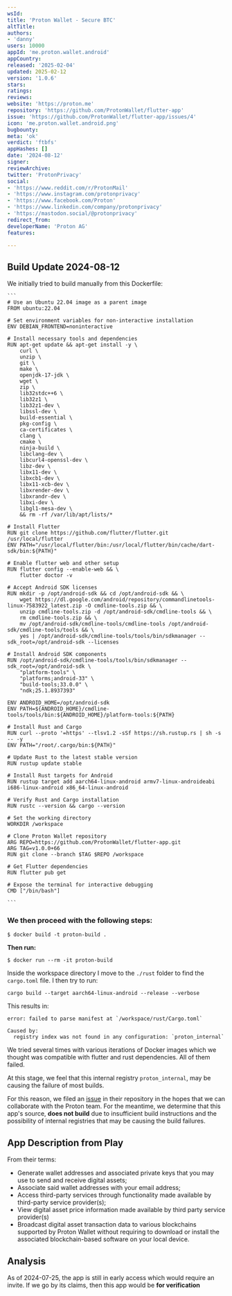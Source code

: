 ```yaml
---
wsId: 
title: 'Proton Wallet - Secure BTC'
altTitle: 
authors:
- 'danny'
users: 10000
appId: 'me.proton.wallet.android'
appCountry: 
released: '2025-02-04'
updated: 2025-02-12
version: '1.0.6'
stars: 
ratings: 
reviews: 
website: 'https://proton.me'
repository: 'https://github.com/ProtonWallet/flutter-app'
issue: 'https://github.com/ProtonWallet/flutter-app/issues/4'
icon: 'me.proton.wallet.android.png'
bugbounty: 
meta: 'ok'
verdict: 'ftbfs'
appHashes: []
date: '2024-08-12'
signer: 
reviewArchive: 
twitter: 'ProtonPrivacy'
social:
- 'https://www.reddit.com/r/ProtonMail'
- 'https://www.instagram.com/protonprivacy'
- 'https://www.facebook.com/Proton'
- 'https://www.linkedin.com/company/protonprivacy'
- 'https://mastodon.social/@protonprivacy'
redirect_from: 
developerName: 'Proton AG'
features: 

---
```


## Build Update 2024-08-12

We initially tried to build manually from this Dockerfile:

    ```
    # Use an Ubuntu 22.04 image as a parent image
    FROM ubuntu:22.04

    # Set environment variables for non-interactive installation
    ENV DEBIAN_FRONTEND=noninteractive

    # Install necessary tools and dependencies
    RUN apt-get update && apt-get install -y \
        curl \
        unzip \
        git \
        make \
        openjdk-17-jdk \
        wget \
        zip \
        lib32stdc++6 \
        lib32z1 \
        lib32z1-dev \
        libssl-dev \
        build-essential \
        pkg-config \
        ca-certificates \
        clang \
        cmake \
        ninja-build \
        libclang-dev \
        libcurl4-openssl-dev \
        libz-dev \
        libx11-dev \
        libxcb1-dev \
        libx11-xcb-dev \
        libxrender-dev \
        libxrandr-dev \
        libxi-dev \
        libgl1-mesa-dev \
        && rm -rf /var/lib/apt/lists/*

    # Install Flutter
    RUN git clone https://github.com/flutter/flutter.git /usr/local/flutter
    ENV PATH="/usr/local/flutter/bin:/usr/local/flutter/bin/cache/dart-sdk/bin:${PATH}"

    # Enable flutter web and other setup
    RUN flutter config --enable-web && \
        flutter doctor -v

    # Accept Android SDK licenses
    RUN mkdir -p /opt/android-sdk && cd /opt/android-sdk && \
        wget https://dl.google.com/android/repository/commandlinetools-linux-7583922_latest.zip -O cmdline-tools.zip && \
        unzip cmdline-tools.zip -d /opt/android-sdk/cmdline-tools && \
        rm cmdline-tools.zip && \
        mv /opt/android-sdk/cmdline-tools/cmdline-tools /opt/android-sdk/cmdline-tools/tools && \
        yes | /opt/android-sdk/cmdline-tools/tools/bin/sdkmanager --sdk_root=/opt/android-sdk --licenses

    # Install Android SDK components
    RUN /opt/android-sdk/cmdline-tools/tools/bin/sdkmanager --sdk_root=/opt/android-sdk \
        "platform-tools" \
        "platforms;android-33" \
        "build-tools;33.0.0" \
        "ndk;25.1.8937393"

    ENV ANDROID_HOME=/opt/android-sdk
    ENV PATH=${ANDROID_HOME}/cmdline-tools/tools/bin:${ANDROID_HOME}/platform-tools:${PATH}

    # Install Rust and Cargo
    RUN curl --proto '=https' --tlsv1.2 -sSf https://sh.rustup.rs | sh -s -- -y
    ENV PATH="/root/.cargo/bin:${PATH}"

    # Update Rust to the latest stable version
    RUN rustup update stable

    # Install Rust targets for Android
    RUN rustup target add aarch64-linux-android armv7-linux-androideabi i686-linux-android x86_64-linux-android

    # Verify Rust and Cargo installation
    RUN rustc --version && cargo --version

    # Set the working directory
    WORKDIR /workspace

    # Clone Proton Wallet repository
    ARG REPO=https://github.com/ProtonWallet/flutter-app.git
    ARG TAG=v1.0.0+66
    RUN git clone --branch $TAG $REPO /workspace

    # Get Flutter dependencies
    RUN flutter pub get

    # Expose the terminal for interactive debugging
    CMD ["/bin/bash"]

    ```

### We then proceed with the following steps: 

`$ docker build -t proton-build .`

**Then run:**

`$ docker run --rm -it proton-build`

Inside the workspace directory I move to the `./rust` folder to find the `cargo.toml` file. I then try to run:

`cargo build --target aarch64-linux-android --release --verbose`

This results in:

```
error: failed to parse manifest at `/workspace/rust/Cargo.toml`

Caused by:
  registry index was not found in any configuration: `proton_internal`
```

We tried several times with various iterations of Docker images which we thought was compatible with flutter and rust dependencies. All of them failed. 

At this stage, we feel that this internal registry `proton_internal`, may be causing the failure of most builds. 

For this reason, we filed an [issue](https://github.com/ProtonWallet/flutter-app/issues/4) in their repository in the hopes that we can collaborate with the Proton team. For the meantime, we determine that this app's source, **does not build** due to insufficient build instructions and the possibility of internal registries that may be causing the build failures.

## App Description from Play

From their terms:

- Generate wallet addresses and associated private keys that you may use to send and receive digital assets;
- Associate said wallet addresses with your email address;
- Access third-party services through functionality made available by third-party service provider(s);
- View digital asset price information made available by third party service provider(s)
- Broadcast digital asset transaction data to various blockchains supported by Proton Wallet without requiring to download or install the associated blockchain-based software on your local device.

## Analysis 

As of 2024-07-25, the app is still in early access which would require an invite. If we go by its claims, then this app would be **for verification**